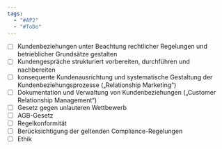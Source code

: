 ```yaml
---
tags:
  - "#AP2"
  - "#ToDo"
---
```

- [ ] Kundenbeziehungen unter Beachtung rechtlicher Regelungen und betrieblicher Grundsätze gestalten
- [ ] Kundengespräche strukturiert vorbereiten, durchführen und nachbereiten
- [ ] konsequente Kundenausrichtung und systematische Gestaltung der Kundenbeziehungsprozesse („Relationship Marketing“)
- [ ] Dokumentation und Verwaltung von Kundenbeziehungen („Customer Relationship Management“)
- [ ] Gesetz gegen unlauteren Wettbewerb
- [ ] AGB-Gesetz
- [ ] Regelkonformität
- [ ] Berücksichtigung der geltenden Compliance-Regelungen
- [ ] Ethik